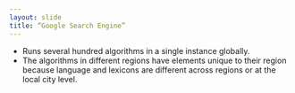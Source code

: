 ```yaml
---
layout: slide
title: “Google Search Engine”
---
```

*   Runs several hundred algorithms in a single instance globally. 
*   The algorithms in different regions have elements unique to their region because language and lexicons are different across regions or at the local city level.
